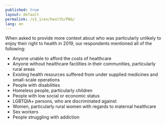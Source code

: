 ```yaml
---
published: true
layout: default
permalink: /v3_1/en/health/PNG/
lang: en
---
```

When asked to provide more context about who was particularly unlikely to enjoy their right to health in 2019, our respondents mentioned all of the following:

- Anyone unable to afford the costs of healthcare 
- Anyone without healthcare facilities in their communities, particularly rural areas  
- Existing health resources suffered from under supplied medicines and small-scale operations  
- People with disabilities 
- Homeless people, particularly children  
- People with low social or economic status  
- LGBTQIA+ persons, who are discriminated against  
- Women, particularly rural women with regards to maternal healthcare 
- Sex workers
- People struggling with addiction
